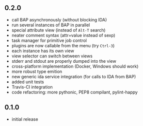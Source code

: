 0.2.0
-----
* call BAP asynchronously (without blocking IDA)
* run several instances of BAP in parallel
* special attribute view (instead of `Alt-T` search)
* neater comment syntax (attr=value instead of sexp)
* task manager for primitive job control
* plugins are now callable from the menu (try `Ctrl-3`)
* each instance has its own view
* view selector can switch between views
* stderr and stdout are properly dumped into the view
* cross-platform implementation (Docker, Windows should work)
* more robust type emition
* new generic ida service integration (for calls to IDA from BAP)
* added unit tests
* Travis-CI integration
* code refactoring: more pythonic, PEP8 compilant, pylint-happy

0.1.0
-----
* initial release
